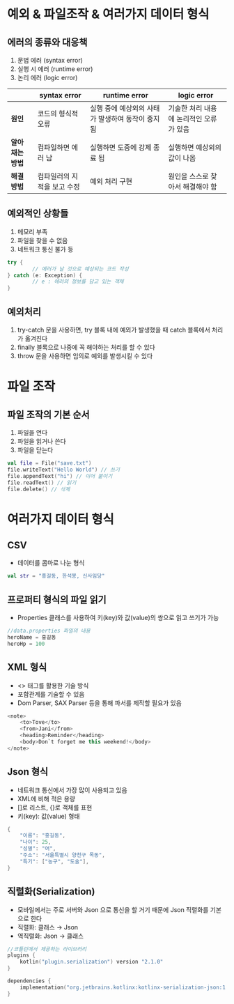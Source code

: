 # 예외 & 파일조작 & 여러가지 데이터 형식

## 에러의 종류와 대응책

1. 문법 에러 (syntax error)
2. 실행 시 에러 (runtime error)
3. 논리 에러 (logic error)

|  | **syntax error** | **runtime error** | **logic error** |
| --- | --- | --- | --- |
| **원인** | 코드의 형식적 오류 | 실행 중에 예상외의 사태가 발생하여 동작이 중지됨 | 기술한 처리 내용에 논리적인 오류가 있음 |
| **알아 채는 방법** | 컴파일하면 에러 남 | 실행하면 도중에 강제 종료 됨 | 실행하면 예상외의 값이 나옴 |
| **해결 방법** | 컴파일러의 지적을 보고 수정 | 예외 처리 구현 | 원인을 스스로 찾아서 해결해야 함 |

## 예외적인 상황들

1. 메모리 부족
2. 파일을 찾을 수 없음
3. 네트워크 통신 불가 등

```kotlin
try {
		// 에러가 날 것으로 예상되는 코드 작성
} catch (e: Exception) {
		// e : 에러의 정보를 담고 있는 객체
}
```

## 예외처리

1. try-catch 문을 사용하면, try 블록 내에 예외가 발생했을 때 catch 블록에서 처리가 옮겨진다
2. finally 블록으로 나중에 꼭 해야하는 처리를 할 수 있다
3. throw 문을 사용하면 임의로 예외를 발생시킬 수 있다

# 파일 조작

## 파일 조작의 기본 순서

1. 파일을 연다
2. 파일을 읽거나 쓴다
3. 파일을 닫는다

```kotlin
val file = File("save.txt")
file.writeText("Hello World") // 쓰기
file.appendText("hi") // 이어 붙이기
file.readText() // 읽기 
file.delete() // 삭제 

```

# 여러가지 데이터 형식

## CSV

- 데이터를 콤마로 나눈 형식

```kotlin
val str = "홍길동, 한석봉, 신사임당"
```

## 프로퍼티 형식의 파일 읽기

- Properties 클래스를 사용하여 키(key)와 값(value)의 쌍으로 읽고 쓰기가 가능

```kotlin
//data.properties 파일의 내용
heroName = 홍길동
heroHp = 100
```

## XML 형식

- <> 태그를 활용한 기술 방식
- 포함관계를 기술할 수 있음
- Dom Parser, SAX Parser 등을 통해 파서를 제작할 필요가 있음

```kotlin
<note>
	<to>Tove</to>
	<from>Jani</from>
	<heading>Reminder</heading>
	<body>Don`t forget me this weekend!</body>
</note>

```

## Json 형식

- 네트워크 통신에서 가장 많이 사용되고 있음
- XML에 비해 적은 용량
- []로 리스트, {}로 객체를 표현
- 키(key): 값(value) 형태

```kotlin
{
	"이름": "홍길동",
	"나이": 25,
	"성별": "여",
	"주소": "서울특별시 양천구 목동",
	"특기": ["농구", "도술"],
}
```

## 직렬화(Serialization)

- 모바일에서는 주로 서버와 Json 으로 통신을 할 거기 때문에 Json 직렬화를 기본으로 한다
- 직렬화: 클래스 → Json
- 역직렬화: Json → 클래스

```kotlin
//코틀린에서 제공하는 라이브러리 
plugins {
    kotlin("plugin.serialization") version "2.1.0"
}

dependencies {
    implementation("org.jetbrains.kotlinx:kotlinx-serialization-json:1.7.3")
}
```
